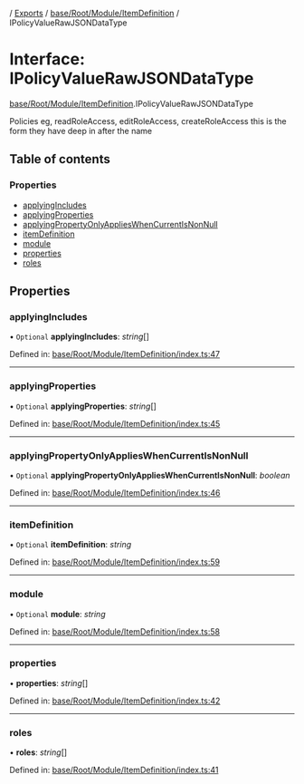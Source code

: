 [](../README.md) / [Exports](../modules.md) / [base/Root/Module/ItemDefinition](../modules/base_root_module_itemdefinition.md) / IPolicyValueRawJSONDataType

# Interface: IPolicyValueRawJSONDataType

[base/Root/Module/ItemDefinition](../modules/base_root_module_itemdefinition.md).IPolicyValueRawJSONDataType

Policies eg, readRoleAccess, editRoleAccess, createRoleAccess
this is the form they have deep in after the name

## Table of contents

### Properties

- [applyingIncludes](base_root_module_itemdefinition.ipolicyvaluerawjsondatatype.md#applyingincludes)
- [applyingProperties](base_root_module_itemdefinition.ipolicyvaluerawjsondatatype.md#applyingproperties)
- [applyingPropertyOnlyAppliesWhenCurrentIsNonNull](base_root_module_itemdefinition.ipolicyvaluerawjsondatatype.md#applyingpropertyonlyapplieswhencurrentisnonnull)
- [itemDefinition](base_root_module_itemdefinition.ipolicyvaluerawjsondatatype.md#itemdefinition)
- [module](base_root_module_itemdefinition.ipolicyvaluerawjsondatatype.md#module)
- [properties](base_root_module_itemdefinition.ipolicyvaluerawjsondatatype.md#properties)
- [roles](base_root_module_itemdefinition.ipolicyvaluerawjsondatatype.md#roles)

## Properties

### applyingIncludes

• `Optional` **applyingIncludes**: *string*[]

Defined in: [base/Root/Module/ItemDefinition/index.ts:47](https://github.com/onzag/itemize/blob/5fcde7cf/base/Root/Module/ItemDefinition/index.ts#L47)

___

### applyingProperties

• `Optional` **applyingProperties**: *string*[]

Defined in: [base/Root/Module/ItemDefinition/index.ts:45](https://github.com/onzag/itemize/blob/5fcde7cf/base/Root/Module/ItemDefinition/index.ts#L45)

___

### applyingPropertyOnlyAppliesWhenCurrentIsNonNull

• `Optional` **applyingPropertyOnlyAppliesWhenCurrentIsNonNull**: *boolean*

Defined in: [base/Root/Module/ItemDefinition/index.ts:46](https://github.com/onzag/itemize/blob/5fcde7cf/base/Root/Module/ItemDefinition/index.ts#L46)

___

### itemDefinition

• `Optional` **itemDefinition**: *string*

Defined in: [base/Root/Module/ItemDefinition/index.ts:59](https://github.com/onzag/itemize/blob/5fcde7cf/base/Root/Module/ItemDefinition/index.ts#L59)

___

### module

• `Optional` **module**: *string*

Defined in: [base/Root/Module/ItemDefinition/index.ts:58](https://github.com/onzag/itemize/blob/5fcde7cf/base/Root/Module/ItemDefinition/index.ts#L58)

___

### properties

• **properties**: *string*[]

Defined in: [base/Root/Module/ItemDefinition/index.ts:42](https://github.com/onzag/itemize/blob/5fcde7cf/base/Root/Module/ItemDefinition/index.ts#L42)

___

### roles

• **roles**: *string*[]

Defined in: [base/Root/Module/ItemDefinition/index.ts:41](https://github.com/onzag/itemize/blob/5fcde7cf/base/Root/Module/ItemDefinition/index.ts#L41)
